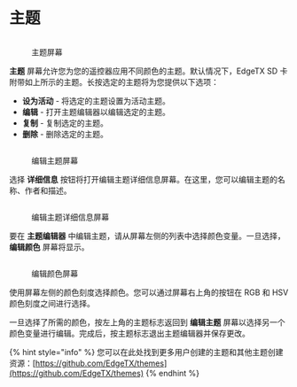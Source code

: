 # 主题

<figure><img src="/.gitbook/assets/themes.png" alt=""><figcaption><p>主题屏幕</p></figcaption></figure>

**主题** 屏幕允许您为您的遥控器应用不同颜色的主题。默认情况下，EdgeTX SD 卡附带如上所示的主题。长按选定的主题将为您提供以下选项：

* **设为活动** - 将选定的主题设置为活动主题。
* **编辑** - 打开主题编辑器以编辑选定的主题。
* **复制** - 复制选定的主题。
* **删除** - 删除选定的主题。

<figure><img src="/.gitbook/assets/themes2.png" alt=""><figcaption><p>编辑主题屏幕</p></figcaption></figure>

选择 **详细信息** 按钮将打开编辑主题详细信息屏幕。在这里，您可以编辑主题的名称、作者和描述。

<figure><img src="/.gitbook/assets/themes4.png" alt=""><figcaption><p>编辑主题详细信息屏幕</p></figcaption></figure>

要在 **主题编辑器** 中编辑主题，请从屏幕左侧的列表中选择颜色变量。一旦选择，**编辑颜色** 屏幕将显示。&#x20;

<figure><img src="/.gitbook/assets/themes3 (1).jpg" alt=""><figcaption><p>编辑颜色屏幕</p></figcaption></figure>

使用屏幕左侧的颜色刻度选择颜色。您可以通过屏幕右上角的按钮在 RGB 和 HSV 颜色刻度之间进行选择。&#x20;

一旦选择了所需的颜色，按左上角的主题标志返回到 **编辑主题** 屏幕以选择另一个颜色变量进行编辑。完成后，按主题标志退出主题编辑器并保存更改。

{% hint style="info" %}
您可以在此处找到更多用户创建的主题和其他主题创建资源：[https://github.com/EdgeTX/themes](https://github.com/EdgeTX/themes)
{% endhint %}